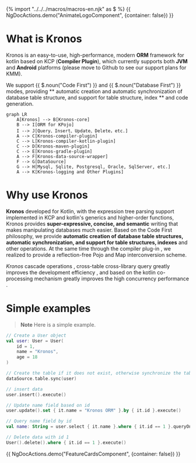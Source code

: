 {% import "../../../macros/macros-en.njk" as $ %}
{{ NgDocActions.demo("AnimateLogoComponent", {container: false}) }}

# What is Kronos

Kronos is an easy-to-use, high-performance, modern **ORM** framework for kotlin based on KCP (**Compiler Plugin**), which currently supports both **JVM** and **Android** platforms (please move to Github to see our support plans for KMM).

We support {{ $.noun("Code First") }} and {{ $.noun("Database First") }} modes, providing ** automatic creation and automatic synchronization of database table structure, and support for table structure, index ** and code generation.

```mermaid
graph LR
    A[Kronos] --> B[Kronos-core]
    B --> I[ORM for KPojo]
    I --> J[Query、Insert、Update、Delete，etc.]
    A --> C[Kronos-compiler-plugin]
    C --> L[Kronos-compiler-kotlin-plugin]
    C --> D[Kronos-maven-plugin]
    C --> E[Kronos-gradle-plugin]
    A --> F[Kronos-data-source-wrapper]
    F --> G[DataSource]
    G --> H[Mysql, Sqlite, Postgresql, Oracle, SqlServer, etc.]
    A --> K[Kronos-logging and Other Plugins]
```

# Why use Kronos

**Kronos** developed for Kotlin, with the expression tree parsing support implemented in KCP and kotlin's generics and
higher-order functions, Kronos provides **super-expressive, concise, and semantic** writing that makes manipulating
databases much easier.
Based on the Code First philosophy, we provide **automatic creation of database table structures, automatic
synchronization, and support for table structures, indexes** and other operations.
At the same time through the compiler plug-in , we realized to provide a reflection-free Pojo and Map interconversion
scheme.

*Kronos* cascade operations , cross-table cross-library query greatly improves the development efficiency , and based on
the kotlin co-processing mechanism greatly improves the high concurrency performance .

# Simple examples

> **Note**
> Here is a simple example.

```kotlin name="demo" icon="kotlin"
// Create a User object
val user: User = User(
    id = 1,
    name = "Kronos",
    age = 18
)

// Create the table if it does not exist, otherwise synchronize the table structure, including table columns, indexes, notes, etc.
dataSource.table.sync(user)

// insert data
user.insert().execute()

// Update name field based on id
user.update().set { it.name = "Kronos ORM" }.by { it.id }.execute()

// Query name field by id
val name: String = user.select { it.name }.where { it.id == 1 }.queryOne<String>()

// Delete data with id 1
User().delete().where { it.id == 1 }.execute()
```

{{ NgDocActions.demo("FeatureCardsComponent", {container: false}) }}
